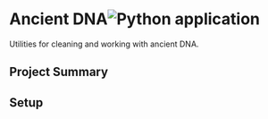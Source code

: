 # Ancient DNA![Python application](https://github.com/rafelafrance/adna/workflows/CI/badge.svg)

Utilities for cleaning and working with ancient DNA.

## Project Summary

## Setup
